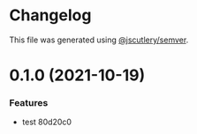 # Changelog

This file was generated using [@jscutlery/semver](https://github.com/jscutlery/semver).

# 0.1.0 (2021-10-19)


### Features

* test 80d20c0
